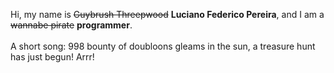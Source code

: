 Hi, my name is ~~Guybrush Threepwood~~ **Luciano Federico Pereira**, and I am a ~~wannabe pirate~~ **programmer**.<br><br>A short song: 998 bounty of doubloons gleams in the sun, a treasure hunt has just begun! Arrr!
